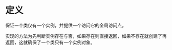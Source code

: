 <!--
 * @Author       : BigDgreen
 * @Date         : 2020-08-04 13:55:03
 * @LastEditors  : BigDgreen
 * @LastEditTime : 2020-08-04 14:07:39
 * @FilePath     : \前端知识点总结\手写系列\单例模式\readme.md
-->
# 定义
保证一个类仅有一个实例，并提供一个访问它的全局访问点。

实现的方法为先判断实例存在与否，如果存在则直接返回，如果不存在就创建了再返回，这就确保了一个类只有一个实例对象。

